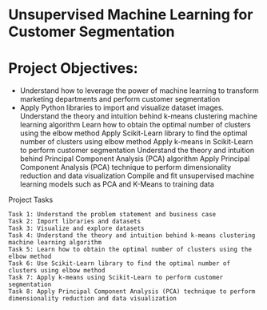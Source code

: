 # Unsupervised Machine Learning for Customer Segmentation

Project Objectives:
===========
* Understand how to leverage the power of machine learning to transform marketing departments and perform customer segmentation
* Apply Python libraries to import and visualize dataset images.
    Understand the theory and intuition behind k-means clustering machine learning algorithm
    Learn how to obtain the optimal number of clusters using the elbow method
    Apply Scikit-Learn library to find the optimal number of clusters using elbow method
    Apply k-means in Scikit-Learn to perform customer segmentation
    Understand the theory and intuition behind Principal Component Analysis (PCA) algorithm
    Apply Principal Component Analysis (PCA) technique to perform dimensionality reduction and data visualization
    Compile and fit unsupervised machine learning models such as PCA and K-Means to training data

Project Tasks

    Task 1: Understand the problem statement and business case    
    Task 2: Import libraries and datasets    
    Task 3: Visualize and explore datasets    
    Task 4: Understand the theory and intuition behind k-means clustering machine learning algorithm    
    Task 5: Learn how to obtain the optimal number of clusters using the elbow method    
    Task 6: Use Scikit-Learn library to find the optimal number of clusters using elbow method    
    Task 7: Apply k-means using Scikit-Learn to perform customer segmentation    
    Task 8: Apply Principal Component Analysis (PCA) technique to perform dimensionality reduction and data visualization    
